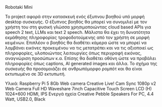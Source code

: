 Robotaki Mini

Το project αφορά στην κατασκευή ενός έξυπνου βοηθού υπό μορφή desktop συσκευής. Ο έξυπνος βοηθός θα μπορεί να συνομιλεί με τον χρήστη του στη φυσική γλώσσα χρησιμοποιώντας cloud based APIs για speech 2 text, LLMs και text 2 speech. Μάλιστα θα έχει τη δυνατότητα εκμάθησης πληροφορίας τροφοδοτούμενης από τον χρήστη σε μορφή κειμένων. Επιπλέον ο βοηθός θα διαθέτει κάμερα ώστε να μπορεί να λαμβάνει εικόνες προκειμένου να τις μετατρέπει και να τις αξιοποιεί ως πληροφορίες,  υλοποιώντας λειτουργίες όπως περιγραφή εικόνας, αναγνώριση προσώπων κ.α. Επίσης θα διαθέτει οθόνη ώστε να προβάλει πληροφορίες όπως captions, AI generated images και άλλα. Το σχήμα της συσκευής θα προσομοιάζει σε ανθρωπόμορφο ρομπότ και θα είναι εκτυπωμένο σε 3D εκτυπωτή.

Υλικά:
Raspberry Pi 5 8Gb
Web camera Creative Live! Cam Sync 1080p v2 Web Camera Full HD
Waveshare 7inch Capacitive Touch Screen LCD (H) 1024×600 HDMI, IPS
Ενεργά ηχεία Creative Pebble Speakers For PC, 4.4 Watt, USB2.0, Black 
